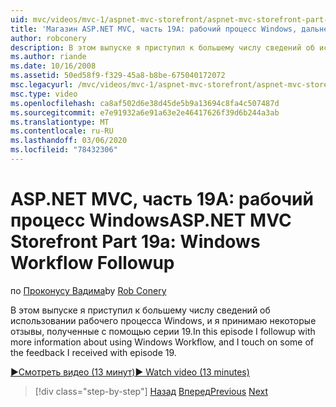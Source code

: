 ```yaml
---
uid: mvc/videos/mvc-1/aspnet-mvc-storefront/aspnet-mvc-storefront-part-19a-windows-workflow-followup
title: 'Магазин ASP.NET MVC, часть 19A: рабочий процесс Windows, дальнейшие действия | Документация Майкрософт'
author: robconery
description: В этом выпуске я приступил к большему числу сведений об использовании рабочего процесса Windows, и я принимаю некоторые отзывы, полученные с помощью серии 19.
ms.author: riande
ms.date: 10/16/2008
ms.assetid: 50ed58f9-f329-45a8-b8be-675040172072
msc.legacyurl: /mvc/videos/mvc-1/aspnet-mvc-storefront/aspnet-mvc-storefront-part-19a-windows-workflow-followup
msc.type: video
ms.openlocfilehash: ca8af502d6e38d45de5b9a13694c8fa4c507487d
ms.sourcegitcommit: e7e91932a6e91a63e2e46417626f39d6b244a3ab
ms.translationtype: MT
ms.contentlocale: ru-RU
ms.lasthandoff: 03/06/2020
ms.locfileid: "78432306"
---
```

# <a name="aspnet-mvc-storefront-part-19a-windows-workflow-followup"></a><span data-ttu-id="424c9-103">ASP.NET MVC, часть 19A: рабочий процесс Windows</span><span class="sxs-lookup"><span data-stu-id="424c9-103">ASP.NET MVC Storefront Part 19a: Windows Workflow Followup</span></span>

<span data-ttu-id="424c9-104">по [Проконусу Вадима](https://github.com/robconery)</span><span class="sxs-lookup"><span data-stu-id="424c9-104">by [Rob Conery](https://github.com/robconery)</span></span>

<span data-ttu-id="424c9-105">В этом выпуске я приступил к большему числу сведений об использовании рабочего процесса Windows, и я принимаю некоторые отзывы, полученные с помощью серии 19.</span><span class="sxs-lookup"><span data-stu-id="424c9-105">In this episode I followup with more information about using Windows Workflow, and I touch on some of the feedback I received with episode 19.</span></span>

[<span data-ttu-id="424c9-106">&#9654;Смотреть видео (13 минут)</span><span class="sxs-lookup"><span data-stu-id="424c9-106">&#9654; Watch video (13 minutes)</span></span>](https://channel9.msdn.com/Blogs/ASP-NET-Site-Videos/aspnet-mvc-storefront-part-19a-windows-workflow-followup)

> [!div class="step-by-step"]
> <span data-ttu-id="424c9-107">[Назад](aspnet-mvc-storefront-part-19-processing-orders-with-windows-workflow.md)
> [Вперед](aspnet-mvc-storefront-part-20-logging.md)</span><span class="sxs-lookup"><span data-stu-id="424c9-107">[Previous](aspnet-mvc-storefront-part-19-processing-orders-with-windows-workflow.md)
[Next](aspnet-mvc-storefront-part-20-logging.md)</span></span>
